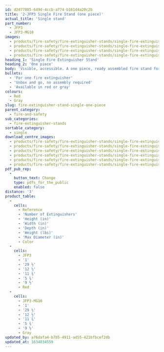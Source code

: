 ```yaml
---
id: d2d77885-649d-4ccb-a774-b161d4a20c2b
title: '2-JFP3 Single Fire Stand (one piece)'
actual_title: 'Single stand'
part_number:
  - JFP3
  - JFP3-MG10
images:
  - products/fire-safety/fire-extinguisher-stands/single-fire-extinguisher-stands/jfp3/images-lr/Product_Image_776x776_(518x518_focus_area)-JFP3_01.jpg
  - products/fire-safety/fire-extinguisher-stands/single-fire-extinguisher-stands/jfp3/images-lr/Product_Image_776x776_(518x518_focus_area)-JFP3_02.jpg
  - products/fire-safety/fire-extinguisher-stands/single-fire-extinguisher-stands/jfp3/images-lr/Product_Image_776x776_(518x518_focus_area)-JFP3-MG10_01.jpg
  - products/fire-safety/fire-extinguisher-stands/single-fire-extinguisher-stands/jfp3/images-lr/Product_Image_776x776_(518x518_focus_area)-JFP3-MG10_02.jpg
heading_1: 'Single Fire Extinguisher Stand'
heading_2: 'One piece'
body: 'Visible, accessible. A one piece, ready assembled fire stand for one fire extinguisher.'
bullets:
  - 'For one fire extinguisher'
  - 'Unbox and go, no assembly required'
  - 'Available in red or gray'
colours:
  - Red
  - Gray
slug: fire-extinguisher-stand-single-one-piece
parent_category:
  - fire-and-safety
sub_categories:
  - fire-extinguisher-stands
sortable_category:
  - single
download_centre_images:
  - products/fire-safety/fire-extinguisher-stands/single-fire-extinguisher-stands/jfp3/images-hr/JFP3-MG10_001.jpg
  - products/fire-safety/fire-extinguisher-stands/single-fire-extinguisher-stands/jfp3/images-hr/JFP3-MG10_002.jpg
  - products/fire-safety/fire-extinguisher-stands/single-fire-extinguisher-stands/jfp3/images-hr/JFP3-MG10_003.jpg
  - products/fire-safety/fire-extinguisher-stands/single-fire-extinguisher-stands/jfp3/images-hr/JFP3_001.jpg
  - products/fire-safety/fire-extinguisher-stands/single-fire-extinguisher-stands/jfp3/images-hr/JFP3_002.jpg
  - products/fire-safety/fire-extinguisher-stands/single-fire-extinguisher-stands/jfp3/images-hr/JFP3_003.jpg
pdf_pub_rep:
  -
    button_text: Change
    type: pdfs_for_the_public
    enabled: false
distance: '3'
product_table:
  -
    cells:
      - Reference
      - 'Number of Extinguishers'
      - 'Height (in)'
      - 'Width (in)'
      - 'Depth (in)'
      - 'Weight (lbs)'
      - 'Max Diameter (in)'
      - Color
  -
    cells:
      - JFP3
      - '1'
      - '29 ½'
      - '12 ½'
      - '11 ¾'
      - '5 ¾'
      - '9 ½'
      - Red
  -
    cells:
      - JFP3-MG10
      - '1'
      - '29 ½'
      - '12 ½'
      - '11 ¾'
      - '5 ¾'
      - '9 ½'
      - Gray
updated_by: a76dafa4-b7b5-4911-ad55-421bfbcef2db
updated_at: 1634034559
---
```

